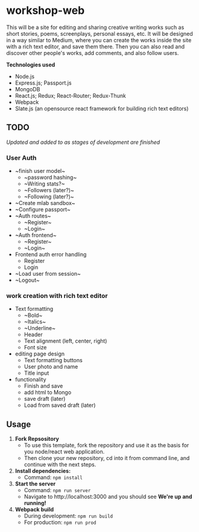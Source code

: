 # workshop-web
This will be a site for editing and sharing creative writing works such as short stories, poems, screenplays, personal essays, etc. It will be designed in a way similar to Medium, where you can create the works inside the site with a rich text editor, and save them there. Then you can also read and discover other people's works, add comments, and also follow users.

**Technologies used**
 * Node.js
 * Express.js; Passport.js
 * MongoDB
 * React.js; Redux; React-Router; Redux-Thunk
 * Webpack
 * Slate.js (an opensource react framework for building rich text editors)

## TODO
*Updated and added to as stages of development are finished*

### User Auth
* ~finish user model~
  * ~password hashing~
  * ~Writing stats?~
  * ~Followers (later?)~
  * ~Following (later?)~
* ~Create mlab sandbox~
* ~Configure passport~
* ~Auth routes~
  * ~Register~
  * ~Login~
* ~Auth frontend~
  * ~Register~
  * ~Login~
* Frontend auth error handling
  * Register
  * Login
* ~Load user from session~
* ~Logout~

### work creation with rich text editor
* Text formatting
    * ~Bold~
    * ~Italics~
    * ~Underline~
    * Header
    * Text alignment (left, center, right)
    * Font size
* editing page design
    * Text formatting buttons
    * User photo and name
    * Title input
* functionality
    * Finish and save
    * add html to Mongo
    * save draft (later)
    * Load from saved draft (later)
    
    

## Usage

  1. **Fork Repsository**
      * To use this template, fork the repository and use it as the basis for you node/react web application.
      * Then clone your new repository, cd into it from command line, and continue with the next steps.
  2. **Install dependencies:**
      * Command: ```npm install```
  3. **Start the server**
      * Command: ```npm run server```
      * Navigate to http://localhost:3000 and you should see **We're up and running!**
  4. **Webpack build**
      * During development: ```npm run build```
      * For production: ```npm run prod```

